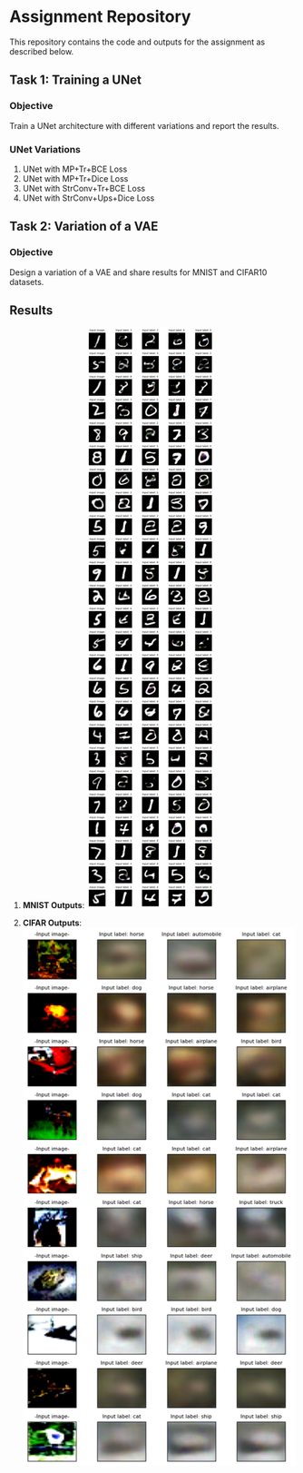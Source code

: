 # Assignment Repository

This repository contains the code and outputs for the assignment as described below.

## Task 1: Training a UNet

### Objective
Train a UNet architecture with different variations and report the results.

### UNet Variations
1. UNet with MP+Tr+BCE Loss
2. UNet with MP+Tr+Dice Loss
3. UNet with StrConv+Tr+BCE Loss
4. UNet with StrConv+Ups+Dice Loss

## Task 2: Variation of a VAE

### Objective
Design a variation of a VAE and share results for MNIST and CIFAR10 datasets.

## Results
1. **MNIST Outputs**:
   ![MNIST Outputs](images/s18_VAE_MNIST.png)

2. **CIFAR Outputs**:
   ![CIFAR Outputs](images/s18_VAE_CIFAR10.png)
